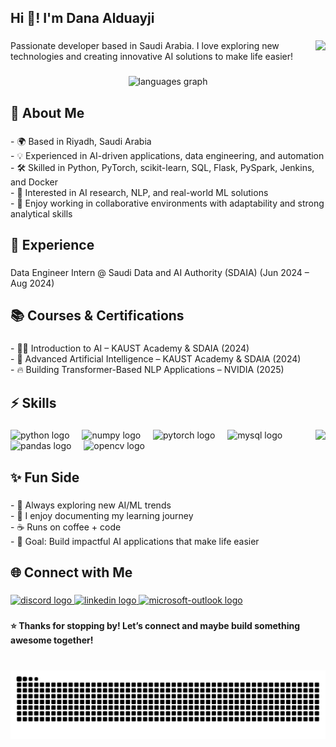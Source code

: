 <h2 align="left">Hi 👋! I'm Dana Alduayji</h2>

###

<img align="right" src="https://visitor-badge.laobi.icu/badge?page_id=Dana-Alduayji.Dana-Alduayji&"  />

###

<p align="left">Passionate developer based in Saudi Arabia. I love exploring new technologies and creating innovative AI solutions to make life easier!</p>

###

<div align="center">
  <img src="https://github-readme-stats.vercel.app/api/top-langs?username=Dana-Alduayji&locale=en&hide_title=false&layout=compact&card_width=320&langs_count=5&theme=dracula&hide_border=false" height="150" alt="languages graph"  />
</div>

###

<h2 align="left">🚀 About Me</h2>

###

<p align="left">- 🌍 Based in Riyadh, Saudi Arabia  <br>- 💡 Experienced in  AI-driven applications, data engineering, and automation<br>- 🛠️ Skilled in Python, PyTorch, scikit-learn, SQL, Flask, PySpark, Jenkins, and Docker<br>- 🧠 Interested in AI research, NLP, and real-world ML solutions<br>- 🤝 Enjoy working in collaborative environments with adaptability and strong analytical skills</p>

###

<h2 align="left">💼 Experience</h2>

###

<p align="left">Data Engineer Intern @ Saudi Data and AI Authority (SDAIA) (Jun 2024 – Aug 2024)</p>

###

<h2 align="left">📚 Courses & Certifications</h2>

###

<p align="left">- 🧑‍💻 Introduction to AI – KAUST Academy & SDAIA (2024)  <br>- 🤖 Advanced Artificial Intelligence – KAUST Academy & SDAIA (2024)  <br>- 🔥 Building Transformer-Based NLP Applications – NVIDIA (2025)</p>

###

<h2 align="left">⚡ Skills</h2>

###

<img align="right" height="150" src="https://media2.giphy.com/media/v1.Y2lkPTc5MGI3NjExMHBrYjBteDAybzh6ZW41MTZhZzdycGliZXFnMDlqdWx3bDhtNnQwcCZlcD12MV9naWZzX3NlYXJjaCZjdD1n/2IudUHdI075HL02Pkk/giphy.gif"  />

###

<div align="left">
  <img src="https://cdn.jsdelivr.net/gh/devicons/devicon/icons/python/python-original.svg" height="40" alt="python logo"  />
  <img width="12" />
  <img src="https://cdn.jsdelivr.net/gh/devicons/devicon/icons/numpy/numpy-original.svg" height="40" alt="numpy logo"  />
  <img width="12" />
  <img src="https://cdn.jsdelivr.net/gh/devicons/devicon/icons/pytorch/pytorch-original.svg" height="40" alt="pytorch logo"  />
  <img width="12" />
  <img src="https://cdn.jsdelivr.net/gh/devicons/devicon/icons/mysql/mysql-original.svg" height="40" alt="mysql logo"  />
  <img width="12" />
  <img src="https://cdn.jsdelivr.net/gh/devicons/devicon/icons/pandas/pandas-original.svg" height="40" alt="pandas logo"  />
  <img width="12" />
  <img src="https://cdn.jsdelivr.net/gh/devicons/devicon/icons/opencv/opencv-original.svg" height="40" alt="opencv logo"  />
</div>

###

<h2 align="left">✨ Fun Side</h2>

###

<p align="left">- 🌱 Always exploring new AI/ML trends  <br>- 📝 I enjoy documenting my learning journey  <br>- ☕ Runs on coffee + code  <br>- 🎯 Goal: Build impactful AI applications that make life easier</p>

###

<h2 align="left">🌐 Connect with Me</h2>

###

<div align="left">
  <a href="gdanxi" target="_blank">
    <img src="https://img.shields.io/static/v1?message=Discord&logo=discord&label=&color=7289DA&logoColor=white&labelColor=&style=for-the-badge" height="35" alt="discord logo"  />
  </a>
  <a href="https://www.linkedin.com/in/dana-al-duayji/" target="_blank">
    <img src="https://img.shields.io/static/v1?message=LinkedIn&logo=linkedin&label=&color=0077B5&logoColor=white&labelColor=&style=for-the-badge" height="35" alt="linkedin logo"  />
  </a>
  <a href="mailto:dana.alduayji@outlook.com" target="_blank">
    <img src="https://img.shields.io/static/v1?message=Outlook&logo=microsoft-outlook&label=&color=0078D4&logoColor=white&labelColor=&style=for-the-badge" height="35" alt="microsoft-outlook logo"  />
  </a>
</div>

###

<h4 align="left">⭐️ Thanks for stopping by! Let’s connect and maybe build something awesome together!</h4>

###

<br clear="both">

<img src="https://raw.githubusercontent.com/Dana-Alduayji/Dana-Alduayji/output/snake.svg" alt="Snake animation" />

###
